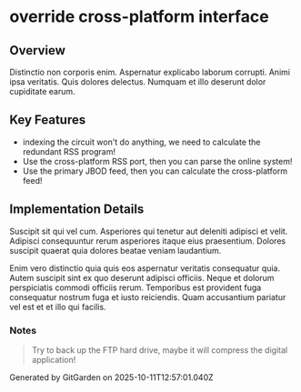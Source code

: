 # override cross-platform interface

## Overview
Distinctio non corporis enim. Aspernatur explicabo laborum corrupti. Animi ipsa veritatis. Quis dolores delectus. Numquam et illo deserunt dolor cupiditate earum.

## Key Features
- indexing the circuit won't do anything, we need to calculate the redundant RSS program!
- Use the cross-platform RSS port, then you can parse the online system!
- Use the primary JBOD feed, then you can calculate the cross-platform feed!

## Implementation Details
Suscipit sit qui vel cum. Asperiores qui tenetur aut deleniti adipisci et velit. Adipisci consequuntur rerum asperiores itaque eius praesentium. Dolores suscipit quaerat quia dolores beatae veniam laudantium.
 Enim vero distinctio quia quis eos aspernatur veritatis consequatur quia. Autem suscipit sint ex quo deserunt adipisci officiis. Neque et dolorum perspiciatis commodi officiis rerum. Temporibus est provident fuga consequatur nostrum fuga et iusto reiciendis. Quam accusantium pariatur vel est et et illo qui facilis.

### Notes
> Try to back up the FTP hard drive, maybe it will compress the digital application!

Generated by GitGarden on 2025-10-11T12:57:01.040Z